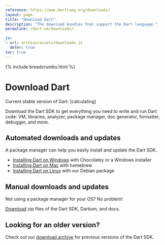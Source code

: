 ```yaml
---
reference: https://www.dartlang.org/downloads/
layout: page
title: "Download Dart"
description: "The download bundles that support the Dart language."
permalink: /dart-vm/downloads/

js:
- url: archive/assets/downloads.js
  defer: true
toc: true
---
```


{% include breadcrumbs.html %}

# Download Dart

<p>Current stable version of Dart:
<span class="editor-build-rev-stable">[calculating]</span></p>

Download the Dart SDK to get everything you need to write and run Dart code:
VM, libraries, analyzer, package manager, doc generator,
formatter, debugger, and more.

## Automated downloads and updates

A package manager can help you easily install and update the Dart SDK.

* [Installing Dart on Windows](windows) with Chocolatey or a
  Windows installer
* [Installing Dart on Mac](mac) with homebrew
* [Installing Dart on Linux](linux) with our Debian package

## Manual downloads and updates

Not using a package manager for your OS? No problem!

[Download](archive/)
zip files of the Dart SDK, Dartium, and docs.

## Looking for an older version?

Check out our [download archive](archive/) for
previous versions of the Dart SDK.
